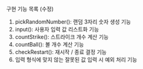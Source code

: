 구현 기능 목록 (수정)
1. pickRandomNumber(): 랜덤 3자리 숫자 생성 기능
2. input(): 사용자 입력 값 리스트화 기능
2. countStrike(): 스트라이크 개수 계산 기능
3. countBall(): 볼 개수 계산 기능
4. checkRestart(): 재시작 / 종료 결정 기능
5. 입력 형식에 맞지 않는 잘못된 값 입력 시 예외 처리 기능